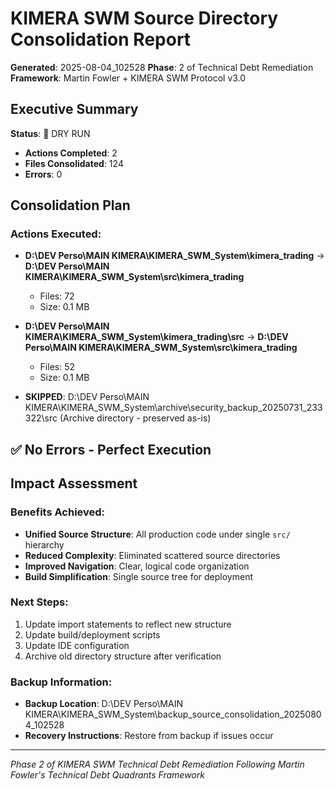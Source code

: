 # KIMERA SWM Source Directory Consolidation Report
**Generated**: 2025-08-04_102528
**Phase**: 2 of Technical Debt Remediation
**Framework**: Martin Fowler + KIMERA SWM Protocol v3.0

## Executive Summary

**Status**: 🔄 DRY RUN
- **Actions Completed**: 2
- **Files Consolidated**: 124
- **Errors**: 0

## Consolidation Plan

### Actions Executed:
- **D:\DEV Perso\MAIN KIMERA\KIMERA_SWM_System\kimera_trading** → **D:\DEV Perso\MAIN KIMERA\KIMERA_SWM_System\src\kimera_trading**
  - Files: 72
  - Size: 0.1 MB

- **D:\DEV Perso\MAIN KIMERA\KIMERA_SWM_System\kimera_trading\src** → **D:\DEV Perso\MAIN KIMERA\KIMERA_SWM_System\src\kimera_trading**
  - Files: 52
  - Size: 0.1 MB

- **SKIPPED**: D:\DEV Perso\MAIN KIMERA\KIMERA_SWM_System\archive\security_backup_20250731_233322\src (Archive directory - preserved as-is)

## ✅ No Errors - Perfect Execution

## Impact Assessment

### Benefits Achieved:
- **Unified Source Structure**: All production code under single `src/` hierarchy
- **Reduced Complexity**: Eliminated scattered source directories
- **Improved Navigation**: Clear, logical code organization
- **Build Simplification**: Single source tree for deployment

### Next Steps:
1. Update import statements to reflect new structure
2. Update build/deployment scripts
3. Update IDE configuration
4. Archive old directory structure after verification

### Backup Information:
- **Backup Location**: D:\DEV Perso\MAIN KIMERA\KIMERA_SWM_System\backup_source_consolidation_20250804_102528
- **Recovery Instructions**: Restore from backup if issues occur

---

*Phase 2 of KIMERA SWM Technical Debt Remediation*
*Following Martin Fowler's Technical Debt Quadrants Framework*
